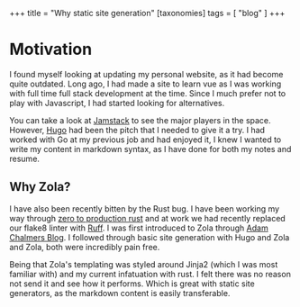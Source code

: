 +++
title = "Why static site generation"
[taxonomies]
tags = [ "blog" ]
+++

# Motivation
I found myself looking at updating my personal website, as it had become quite outdated. 
Long ago, I had made a site to learn vue as I was working with full time full stack development at the time.
Since I much prefer not to play with Javascript, I had started looking for alternatives.

You can take a look at [Jamstack](https://jamstack.org/generators/) to see the major players in the space.
However, [Hugo](https://gohugo.io/) had been the pitch that I needed to give it a try.
I had worked with Go at my previous job and had enjoyed it, I knew I wanted to write my content in markdown syntax, as I have done for both my notes and resume.

## Why Zola?
I have also been recently bitten by the Rust bug. I have been working my way through [zero to production rust](https://www.zero2prod.com/) and
at work we had recently replaced our flake8 linter with [Ruff](https://github.com/charliermarsh/ruff). I was first introduced
to Zola through [Adam Chalmers Blog](https://blog.adamchalmers.com/). I followed through basic site generation with Hugo and Zola
and Zola, both were incredibly pain free.

Being that Zola's templating was styled around Jinja2 (which I was most familiar with) and my current infatuation with rust.
I felt there was no reason not send it and see how it performs. Which is great with static site generators, as the markdown content
is easily transferable.

